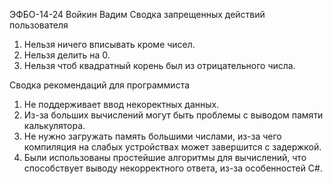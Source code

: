 ЭФБО-14-24 
Войкин Вадим
Сводка запрещенных действий пользователя

1) Нельзя ничего вписывать кроме чисел.
2) Нельзя делить на 0.
3) Нельзя чтоб квадратный корень был из отрицательного числа.

Сводка рекомендаций для программиста 
1) Не поддерживает ввод некоректных данных.
2) Из-за больших вычислений могут быть проблемы с выводом памяти калькулятора.
3) Не нужно загружать память большими числами, из-за чего компиляция на слабых устройствах может завершится с задержкой.
4) Были использованы простейшие алгоритмы для вычислений, что способствует выводу некорректного ответа, из-зa особенностей C#.
